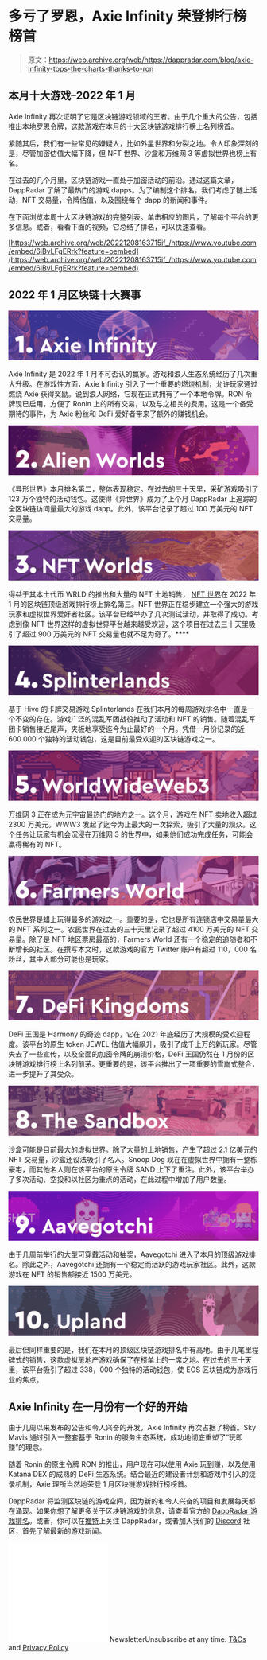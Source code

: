 # 多亏了罗恩，Axie Infinity 荣登排行榜榜首

> 原文：<https://web.archive.org/web/https://dappradar.com/blog/axie-infinity-tops-the-charts-thanks-to-ron>

## 本月十大游戏–2022 年 1 月

Axie Infinity 再次证明了它是区块链游戏领域的王者。由于几个重大的公告，包括推出本地罗恩令牌，这款游戏在本月的十大区块链游戏排行榜上名列榜首。

紧随其后，我们有一些常见的嫌疑人，比如外星世界和分裂之地。令人印象深刻的是，尽管加密估值大幅下降，但 NFT 世界、沙盒和万维网 3 等虚拟世界也榜上有名。

在过去的几个月里，区块链游戏一直处于加密活动的前沿。通过这篇文章，DappRadar 了解了最热门的游戏 dapps。为了编制这个排名，我们考虑了链上活动，NFT 交易量，令牌估值，以及围绕每个 dapp 的新闻和事件。

在下面浏览本周十大区块链游戏的完整列表。单击相应的图片，了解每个平台的更多信息。或者，看看下面的视频，它总结了排名，可以快速查看。

[https://web.archive.org/web/20221208163715if_/https://www.youtube.com/embed/6iBvLFgERrk?feature=oembed](https://web.archive.org/web/20221208163715if_/https://www.youtube.com/embed/6iBvLFgERrk?feature=oembed)

## 2022 年 1 月区块链十大赛事

[![](img/5ca7fdd1e6eeb3c5371738fad35f8d7f.png)](https://web.archive.org/web/20221208163715/https://dappradar.com/ronin/games/axie-infinity)

Axie Infinity 是 2022 年 1 月不可否认的赢家。游戏和浪人生态系统经历了几次重大升级。在游戏性方面，Axie Infinity 引入了一个重要的燃烧机制，允许玩家通过燃烧 Axie 获得奖励。说到浪人网络，它现在正式拥有了一个本地令牌。RON 令牌现已启用，方便了 Ronin 上的所有交易，以及与之相关的费用。这是一个备受期待的事件，为 Axie 粉丝和 DeFi 爱好者带来了额外的赚钱机会。

[![](img/af1a5693f8af9a2d113ad17ccb795983.png)](https://web.archive.org/web/20221208163715/https://dappradar.com/wax/games/alien-worlds-1)

《异形世界》本月排名第二，整体表现稳定。在过去的三十天里，采矿游戏吸引了 123 万个独特的活动钱包。这使得《异世界》成为了上个月 DappRadar 上追踪的全区块链访问量最大的游戏 dapp。此外，该平台记录了超过 100 万美元的 NFT 交易量。

[![](img/8ccecc227373808c0dbbaa30dd5546a2.png)](https://web.archive.org/web/20221208163715/https://dappradar.com/ethereum/games/nft-worlds)

得益于其本土代币 WRLD 的推出和大量的 NFT 土地销售， [NFT 世界](https://web.archive.org/web/20221208163715/https://dappradar.com/ethereum/games/nft-worlds)在 2022 年 1 月的区块链顶级游戏排行榜上排名第三。NFT 世界正在稳步建立一个强大的游戏玩家和虚拟世界爱好者社区。该平台已经举办了几次测试活动，并取得了成功。考虑到像 NFT 世界这样的虚拟世界平台越来越受欢迎，这个项目在过去三十天里吸引了超过 900 万美元的 NFT 交易量也就不足为奇了。****

[![](img/52e6598347b2dcb0afd006505028b218.png)](https://web.archive.org/web/20221208163715/https://dappradar.com/hive/games/splinterlands)

基于 Hive 的卡牌交易游戏 Splinterlands 在我们本月的每周游戏排名中一直是一个不变的存在。游戏广泛的混乱军团战役推动了活动和 NFT 的销售。随着混乱军团卡销售接近尾声，夹板地享受迄今为止最好的一个月。凭借一月份记录的近 600.000 个独特的活动钱包，这是目前最受欢迎的区块链游戏之一。

[![](img/7c87b48168d27453ff34e767d9024640.png)](https://web.archive.org/web/20221208163715/https://dappradar.com/ethereum/collectibles/worldwide-webb-land)

万维网 3 正在成为元宇宙最热门的地方之一。这个月，游戏在 NFT 卖地收入超过 2300 万美元。WWW3 发起了迄今为止最大的一次探索，吸引了大量的观众。这个任务让玩家有机会沉浸在万维网 3 的世界中，如果他们成功完成任务，可能会赢得稀有的 NFT。

[![](img/27c4249c97d8cdfd723f08e05b679755.png)](https://web.archive.org/web/20221208163715/https://dappradar.com/wax/games/farmers-world)

农民世界是蜡上玩得最多的游戏之一。重要的是，它也是所有连锁店中交易量最大的 NFT 系列之一。农民世界在过去的三十天里记录了超过 4100 万美元的 NFT 交易量。除了是 NFT 地区票房最高的，Farmers World 还有一个稳定的追随者和不断增长的社区。在撰写本文时，这款游戏的官方 Twitter 账户有超过 110，000 名粉丝，其中大部分可能也是玩家。

[![](img/82bcdcfea1cf0fe96981444eee302edc.png)](https://web.archive.org/web/20221208163715/https://dappradar.com/harmony/games/defi-kingdoms)

DeFi 王国是 Harmony 的奇迹 dapp，它在 2021 年底经历了大规模的受欢迎程度。该平台的原生 token JEWEL 估值大幅飙升，吸引了成千上万的新玩家。尽管失去了一些宣传，以及全面的加密令牌的崩溃价格，DeFi 王国仍然在 1 月份的区块链游戏排行榜上名列前茅。更重要的是，该平台推出了一项重要的雪崩式整合，进一步提升了其受众。

[![](img/89f375182daeeb6a691baa2ba22a05ac.png)](https://web.archive.org/web/20221208163715/https://dappradar.com/ethereum/games/the-sandbox)

沙盒可能是目前最大的虚拟世界。除了大量的土地销售，产生了超过 2.1 亿美元的 NFT 交易量，沙盒还设法吸引了名人。Snoop Dog 现在在虚拟世界中拥有一整栋豪宅，而其他名人则在该平台的原生令牌 SAND 上下了重注。此外，该平台举办了多次活动、空投和以社区为重点的活动，在此过程中增加了用户数量。

[![](img/4148ae2df6e6f6013e735b4f8e212cd8.png)](https://web.archive.org/web/20221208163715/https://dappradar.com/polygon/games/aavegotchi)

由于几周前举行的大型可穿戴活动和抽奖，Aavegotchi 进入了本月的顶级游戏排名。除此之外，Aavegotchi 还拥有一个稳定而活跃的游戏玩家社区。此外，这款游戏在 NFT 的销售额接近 1500 万美元。

[![](img/7cc2ed34657091612fd34833d8d8285b.png)](https://web.archive.org/web/20221208163715/https://dappradar.com/eos/games/upland)

最后但同样重要的是，我们在本月的顶级区块链游戏排名中有高地。由于几笔里程碑式的销售，这款虚拟房地产游戏确保了在榜单上的一席之地。在过去的三十天里，该平台吸引了超过 338，000 个独特的活动钱包，使 EOS 区块链成为游戏行业的焦点。

## Axie Infinity 在一月份有一个好的开始

由于几周以来发布的公告和令人兴奋的开发，Axie Infinity 再次占据了榜首。Sky Mavis 通过引入一整套基于 Ronin 的服务生态系统，成功地彻底重塑了“玩即赚”的理念。

随着 Ronin 的原生令牌 RON 的推出，用户现在可以使用 Axie 玩到赚，以及使用 Katana DEX 的成熟的 DeFi 生态系统。结合最近的建设者计划和游戏中引入的烧录机制，Axie 理所当然地荣登 1 月区块链游戏排行榜榜首。

DappRadar 将监测区块链的游戏空间，因为新的和令人兴奋的项目和发展每天都在涌现。如果你想了解更多关于区块链游戏的信息，请查看官方的 [DappRadar 游戏排名](https://web.archive.org/web/20221208163715/https://dappradar.com/rankings/category/games)。或者，你可以在[推特](https://web.archive.org/web/20221208163715/https://twitter.com/dappradar)上关注 DappRadar，或者加入我们的 [Discord](https://web.archive.org/web/20221208163715/https://discord.gg/4ybbssrHkm) 社区，首先了解最新的游戏新闻。

![](img/6d5a4a2d609c56e1a5771717e54ba759.png) NewsletterUnsubscribe at any time. [T&Cs](https://web.archive.org/web/20221208163715/https://dappradar.com/terms) and [Privacy Policy](https://web.archive.org/web/20221208163715/https://dappradar.com/privacy-policy)